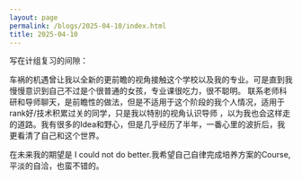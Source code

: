 ```yaml
---
layout: page
permalink: /blogs/2025-04-10/index.html
title: 2025-04-10
---
```


写在计组复习的间隙：

  车祸的机遇曾让我以全新的更前瞻的视角接触这个学校以及我的专业。可是直到我慢慢意识到自己不过是个很普通的女孩，专业课很吃力，很不聪明。 联系老师科研和导师聊天，是前瞻性的做法，但是不适用于这个阶段的我个人情况，适用于rank好/技术积累过关的同学，只是我以特别的视角认识导师 ，以为我也会这样走的道路。我有很多的Idea和野心，但是几乎经历了半年，一番心里的波折后，我更看清了自己和这个世界。
  
  在未来我的期望是 I could not do better.我希望自己自律完成培养方案的Course,平淡的自洽，也蛮不错的。